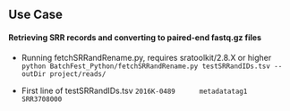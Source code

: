 ## Use Case 
#### Retrieving SRR records and converting to paired-end fastq.gz files
* Running fetchSRRandRename.py, requires sratoolkit/2.8.X or higher
```python BatchFest_Python/fetchSRRandRename.py testSRRandIDs.tsv --outDir project/reads/```

* First line of testSRRandIDs.tsv
```2016K-0489      metadatatag1    SRR3708000```



